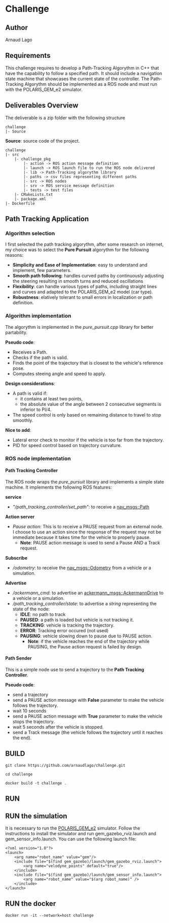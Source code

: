 # Challenge

## Author
Arnaud Lago

## Requirements

This challenge requires to develop a Path-Tracking Algorythm in C++ that have the capability to follow a specified path.
It should include a navigation state machine that showcases the current state of the controller.
The Path-Tracking Algorythm should be implemented as a ROS node and must run with the POLARIS_GEM_e2 simulator.

## Deliverables Overview

The deliverable is a zip folder with the following structure

    challenge
    |- Source

**Source**: source code of the project.

    challenge
    |- src
        |- challenge_pkg
            |- action -> ROS action message definition
            |- launch -> ROS launch file to run the ROS node delivered
            |- lib -> Path-Tracking algorythm library
            |- paths -> csv files representing different paths
            |- src -> ROS nodes 
            |- srv -> ROS service message definition
            |- tests -> test files
        |- CMakeLists.txt
        |- package.xml
    |- Dockerfile



## Path Tracking Application

### Algorithm selection

I first selected the path tracking algorythm, after some research on internet, my choice was to select the **Pure Pursuit** algorythm for the following reasons:
 - **Simplicity and Ease of Implementation**: easy to understand and implement, few parameters.
 - **Smooth path following**: handles curved paths by continuously adjusting the steering resulting in smooth turns and reduced oscillations
 - **Flexibility**: can handle various types of paths, including straight lines and curves and adapted to the POLARIS_GEM_e2 model (car type).
 - **Robustness**: elatively tolerant to small errors in localization or path definition.

### Algorithm implementation

The algorythm is implemented in the *pure_pursuit.cpp* library for better partability.

**Pseudo code**:
- Receives a Path.
- Checks if the path is valid.
- Finds the point of the trajectory that is closest to the vehicle's reference pose.
- Computes steeing angle and speed to apply.

**Design considerations**:
- A path is valid if:
    - it contains at least two points,
    - the absolute value of the angle between 2 consecutive segments is inferior to PI/4.
- The speed control is only based on remaining distance to travel to stop smoothly.

**Nice to add**:
- Lateral error check to monitor if the vehicle is too far from the trajectory.
- PID for speed control based on trajectory curvature.

### ROS node implementation

#### Path Tracking Controller

The ROS node wraps the *pure_pursuit* library and implements a simple state machine.
It implements the following ROS features:

**service**
- *"/path_tracking_controller/set_path"*: to receive a [nav_msgs::Path](http://docs.ros.org/en/noetic/api/nav_msgs/html/msg/Path.html)

**Action server**
- *Pause action*: This is to receive a PAUSE request from an external node. I choose to use an action since the response of the request may not be immediate because it takes time for the vehicle to properly pause.
    - **Note**: PAUSE action message is used to send a Pause AND a Track request.

**Subscribe**
- */odometry*: to receive the [nav_msgs::Odometry](http://docs.ros.org/en/noetic/api/nav_msgs/html/msg/Odometry.html) from a vehicle or a simulation.

**Advertise**
- */ackermann_cmd*: to advertise an [ackermann_msgs::AckermannDrive](http://docs.ros.org/en/jade/api/ackermann_msgs/html/msg/AckermannDrive.html) to a vehicle or a simulation.
- */path_tracking_controller/state*: to advertise a *string* representing the state of the node:
    - **IDLE**: no path to track
    - **PAUSED**: a path is loaded but vehicle is not tracking it.
    - **TRACKING**: vehicle is tracking the trajectory.
    - **ERROR**: Tracking error occured (not used) 
    - **PAUSING**: vehicle slowing down to pause due to PAUSE action.
        - **Note**: if the vehicle reaches the end of the trajectory while PAUSING, the Pause action request is failed by design.


#### Path Sender

This is a simple node use to send a trajectory to the **Path Tracking Controller**.

**Pseudo code**:
- send a trajectory
- send a PAUSE action message with **False** parameter to  make the vehicle follows the trajectory.
- wait 10 seconds
- send a PAUSE action message with **True** parameter to  make the vehicle stops the trajectory.
- wait 5 seconds after the vehicle is stopped.
- send a Track message (the vehicle follows the trajectory until it reaches the end).

## BUILD

`git clone https://github.com/arnaudlago/challenge.git`

`cd challenge`

`docker build -t challenge .`

## RUN

## RUN the simulation

It is necessary to run the [POLARIS_GEM_e2](https://gitlab.engr.illinois.edu/gemillins/POLARIS_GEM_e2) simulator.
Follow the instructions to install the simulator and run gem_gazebo_rviz.launch and gem_sensor_info.launch.
You can use the following launch file:

```
<?xml version="1.0"?>
<launch>
    <arg name="robot_name" value="gem"/>
    <include file="$(find gem_gazebo)/launch/gem_gazebo_rviz.launch">
        <arg name="velodyne_points" default="true"/>
    </include>
    <include file="$(find gem_gazebo)/launch/gem_sensor_info.launch">
        <arg name="robot_name" value="$(arg robot_name)" />
    </include>
</launch>
```

## RUN the docker


`docker run -it --network=host challenge`






